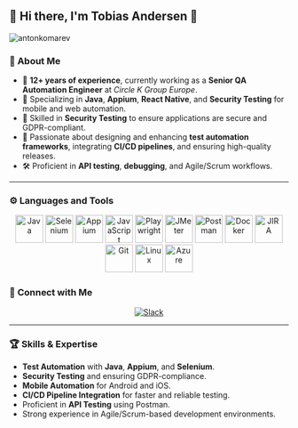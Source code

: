 ## 🎉 **Hi there, I'm Tobias Andersen** 👋  

<p align="left"> <img src="https://komarev.com/ghpvc/?username=antonkomarev&label=Profile%20views&color=red&style=flat" alt="antonkomarev" /> </p>

### 🌟 **About Me**
- 💼 **12+ years of experience**, currently working as a **Senior QA Automation Engineer** at *Circle K Group Europe*.
- 🧪 Specializing in **Java**, **Appium**, **React Native**, and **Security Testing** for mobile and web automation.
- 🔐 Skilled in **Security Testing** to ensure applications are secure and GDPR-compliant.
- 🚀 Passionate about designing and enhancing **test automation frameworks**, integrating **CI/CD pipelines**, and ensuring high-quality releases.
- 🛠 Proficient in **API testing**, **debugging**, and Agile/Scrum workflows.

---

### ⚙️ **Languages and Tools**  

<p align="center">
  <!-- Java -->
  <img src="https://cdn.jsdelivr.net/gh/devicons/devicon/icons/java/java-original.svg" height="50" alt="Java" />
 
  <!-- Selenium -->
  <img src="https://cdn.jsdelivr.net/gh/devicons/devicon/icons/selenium/selenium-original.svg" height="50" alt="Selenium" />
 
  <!-- Appium -->
  <img src="https://cdn.worldvectorlogo.com/logos/appium.svg" height="50" alt="Appium" />
 
  <!-- JavaScript -->
  <img src="https://cdn.jsdelivr.net/gh/devicons/devicon/icons/javascript/javascript-original.svg" height="50" alt="JavaScript" />
 
  <!-- Playwright -->
  <img src="https://playwright.dev/img/playwright-logo.svg" height="50" alt="Playwright" />
 
  <!-- JMeter -->
  <img src="https://jmeter.apache.org/images/jmeter_square.svg" height="50" alt="JMeter" />
     
  <!-- Postman -->
  <img src="https://www.vectorlogo.zone/logos/getpostman/getpostman-icon.svg" height="50" alt="Postman" />
 
  <!-- Docker -->
  <img src="https://cdn.jsdelivr.net/gh/devicons/devicon/icons/docker/docker-original.svg" height="50" alt="Docker" />
 
  <!-- JIRA -->
  <img src="https://cdn.jsdelivr.net/gh/devicons/devicon/icons/jira/jira-original.svg" height="50" alt="JIRA" />
 
  <!-- Git -->
  <img src="https://cdn.jsdelivr.net/gh/devicons/devicon/icons/git/git-original.svg" height="50" alt="Git" />
   
  <!-- Linux -->
  <img src="https://cdn.jsdelivr.net/gh/devicons/devicon/icons/linux/linux-original.svg" height="50" alt="Linux" />
 
  <!-- Azure -->
  <img src="https://cdn.jsdelivr.net/gh/devicons/devicon/icons/azure/azure-original.svg" height="50" alt="Azure" />
</p>

### 🔗 **Connect with Me**  
<p align="center"> <a href="https://slack.com"> <img src="https://img.shields.io/badge/Slack-4A154B?style=for-the-badge&logo=slack&logoColor=white" alt="Slack"/> </a> </p>

---

### 🏆 **Skills & Expertise**
- **Test Automation** with **Java**, **Appium**, and **Selenium**.
- **Security Testing** and ensuring GDPR-compliance.
- **Mobile Automation** for Android and iOS.
- **CI/CD Pipeline Integration** for faster and reliable testing.
- Proficient in **API Testing** using Postman.
- Strong experience in Agile/Scrum-based development environments.
